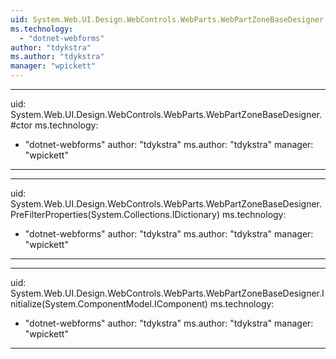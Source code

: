 ```yaml
---
uid: System.Web.UI.Design.WebControls.WebParts.WebPartZoneBaseDesigner
ms.technology: 
  - "dotnet-webforms"
author: "tdykstra"
ms.author: "tdykstra"
manager: "wpickett"
---
```


---
uid: System.Web.UI.Design.WebControls.WebParts.WebPartZoneBaseDesigner.#ctor
ms.technology: 
  - "dotnet-webforms"
author: "tdykstra"
ms.author: "tdykstra"
manager: "wpickett"
---

---
uid: System.Web.UI.Design.WebControls.WebParts.WebPartZoneBaseDesigner.PreFilterProperties(System.Collections.IDictionary)
ms.technology: 
  - "dotnet-webforms"
author: "tdykstra"
ms.author: "tdykstra"
manager: "wpickett"
---

---
uid: System.Web.UI.Design.WebControls.WebParts.WebPartZoneBaseDesigner.Initialize(System.ComponentModel.IComponent)
ms.technology: 
  - "dotnet-webforms"
author: "tdykstra"
ms.author: "tdykstra"
manager: "wpickett"
---

